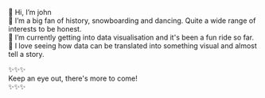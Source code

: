 👋 Hi, I’m john <br />
👀 I’m a big fan of history, snowboarding and dancing. Quite a wide range of interests to be honest. <br />
🌱 I’m currently getting into data visualisation and it's been a fun ride so far. <br />
💞️ I love seeing how data can be translated into something visual and almost tell a story. 

✨✨✨ <br />
Keep an eye out, there's more to come!  <br />
✨✨✨

<!---
john-wei0327/john-wei0327 is a ✨ special ✨ repository because its `README.md` (this file) appears on your GitHub profile.
You can click the Preview link to take a look at your changes.
--->
